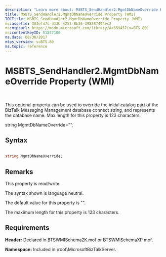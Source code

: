 ```yaml
---
description: "Learn more about: MSBTS_SendHandler2.MgmtDbNameOverride Property (WMI)"
title: MSBTS_SendHandler2.MgmtDbNameOverride Property (WMI)
TOCTitle: MSBTS_SendHandler2.MgmtDbNameOverride Property (WMI)
ms:assetid: 303efd7c-d33b-4253-8b36-398587494ec2
ms:mtpsurl: https://msdn.microsoft.com/library/Aa559457(v=BTS.80)
ms:contentKeyID: 51527106
ms.date: 08/30/2017
mtps_version: v=BTS.80
ms.topic: reference
---
```


# MSBTS\_SendHandler2.MgmtDbNameOverride Property (WMI)

 

This optional property can be used to override the initial catalog part of the BizTalk Messaging Management database connect string, and represents the database name. Max length for this property is 123 characters.

string MgmtDbNameOverride="";

## Syntax

```C#
  
string MgmtDbNameOverride;  
```

## Remarks

This property is read/write.

The syntax shown is language neutral.

The default value for this property is "".

The maximum length for this property is 123 characters.

## Requirements

**Header:** Declared in BTSWMISchema2K.mof or BTSWMISchemaXP.mof.

**Namespace:** Included in \\root\\MicrosoftBizTalkServer.


